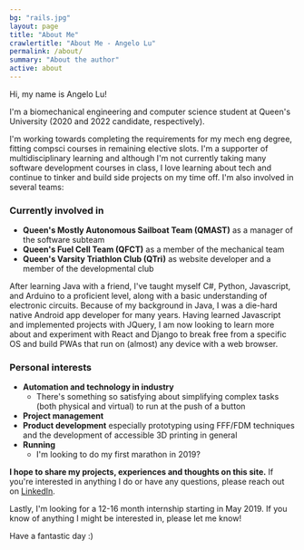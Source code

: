 ```yaml
---
bg: "rails.jpg"
layout: page
title: "About Me"
crawlertitle: "About Me - Angelo Lu"
permalink: /about/
summary: "About the author"
active: about
---
```

Hi, my name is Angelo Lu! 

I'm a biomechanical engineering and computer science student at Queen's University (2020 and 2022 candidate, respectively). 

I'm working towards completing the requirements for my mech eng degree, fitting compsci courses in remaining elective slots. I'm a supporter of multidisciplinary learning and although I'm not currently taking many software development courses in class, I love learning about tech and continue to tinker and build side projects on my time off. I'm also involved in several teams:

### Currently involved in
* **Queen's Mostly Autonomous Sailboat Team (QMAST)** as a manager of the software subteam
* **Queen's Fuel Cell Team (QFCT)** as a member of the mechanical team
* **Queen's Varsity Triathlon Club (QTri)** as website developer and a member of the developmental club

After learning Java with a friend, I've taught myself C#, Python, Javascript, and Arduino to a proficient level, along with a basic understanding of electronic circuits. Because of my background in Java, I was a die-hard native Android app developer for many years. Having learned Javascript and implemented projects with JQuery, I am now looking to learn more about and experiment with React and Django to break free from a specific OS and build PWAs that run on (almost) any device with a web browser.

### Personal interests
* **Automation and technology in industry** 
  * There's something so satisfying about simplifying complex tasks (both physical and virtual) to run at the push of a button
* **Project management**
* **Product development**  especially prototyping using FFF/FDM techniques and the development of accessible 3D printing in general
* **Running** 
  * I'm looking to do my first marathon in 2019?

**I hope to share my projects, experiences and thoughts on this site.** If you're interested in anything I do or have any questions, please reach out on [LinkedIn](https://linkedin.com/in/angelolu/).

Lastly, I'm looking for a 12-16 month internship starting in May 2019. If you know of anything I might be interested in, please let me know!

Have a fantastic day :)
